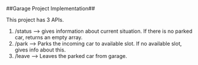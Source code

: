 ##Garage Project Implementation##

This project has 3 APIs. 

1. /status --> gives information about current situation. If there is no parked car, returns an empty array. 
2. /park --> Parks the incoming car to available slot. If no available slot, gives info about this. 
3. /leave --> Leaves the parked car from garage. 